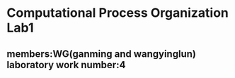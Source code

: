 # Computational Process Organization Lab1
## members:WG(ganming and wangyinglun)      laboratory work number:4

